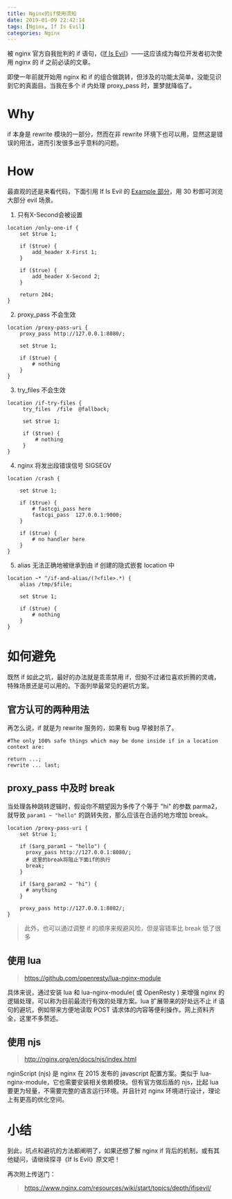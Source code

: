 ```yaml
---
title: Nginx的if使用须知
date: 2019-01-09 22:42:14
tags: [Nginx, If Is Evil]
categories: Nginx
---
```


被 nginx 官方自我批判的 if 语句，《[If Is Evil](https://www.nginx.com/resources/wiki/start/topics/depth/ifisevil/)》——这应该成为每位开发者初次使用 nginx 的 if 之前必读的文章。

即使一年前就开始用 nginx 和 if 的组合做跳转，但涉及的功能太简单，没能见识到它的真面目。当我在多个 if 内处理 proxy_pass 时，噩梦就降临了。
<!--more-->

# Why
if 本身是 rewrite 模块的一部分，然而在非 rewrite 环境下也可以用，显然这是错误的用法，进而引发很多出乎意料的问题。

# How
最直观的还是来看代码，下面引用 If Is Evil 的 [Example 部分](https://www.nginx.com/resources/wiki/start/topics/depth/ifisevil/#examples)，用 30 秒即可浏览大部分 evil 场景。

1. 只有X-Second会被设置
```nginx
location /only-one-if {
    set $true 1;

    if ($true) {
        add_header X-First 1;
    }

    if ($true) {
        add_header X-Second 2;
    }

    return 204;
}
```
2. proxy_pass 不会生效
```nginx
location /proxy-pass-uri {
    proxy_pass http://127.0.0.1:8080/;

    set $true 1;

    if ($true) {
        # nothing
    }
}
```
3. try_files 不会生效
```nginx
location /if-try-files {
     try_files  /file  @fallback;

     set $true 1;

     if ($true) {
         # nothing
     }
}
```
4. nginx 将发出段错误信号 SIGSEGV
```nginx
location /crash {

    set $true 1;

    if ($true) {
        # fastcgi_pass here
        fastcgi_pass  127.0.0.1:9000;
    }

    if ($true) {
        # no handler here
    }
}
```
5. alias 无法正确地被继承到由 if 创建的隐式嵌套 location 中
```nginx
location ~* ^/if-and-alias/(?<file>.*) {
    alias /tmp/$file;

    set $true 1;

    if ($true) {
        # nothing
    }
}
```

# 如何避免
既然 if 如此之坑，最好的办法就是乖乖禁用 if，但拗不过诸位喜欢折腾的灵魂，特殊场景还是可以用的。下面列举最常见的避坑方案。

## 官方认可的两种用法
再怎么说，if 就是为 rewrite 服务的，如果有 bug 早被封杀了。
```nginx
#The only 100% safe things which may be done inside if in a location context are:

return ...;
rewrite ... last;
```

## proxy_pass 中及时 break
当处理各种跳转逻辑时，假设你不期望因为多传了个等于 "hi" 的参数 parma2，就导致 `param1 ~ "hello"` 的跳转失败，那么应该在合适的地方增加 break。
```nginx
location /proxy-pass-uri {
    set $true 1;

    if ($arg_param1 ~ "hello") {
      proxy_pass http://127.0.0.1:8080/;
      # 这里的break将阻止下面if的执行
      break;
    }

    if ($arg_param2 ~ "hi") {
      # anything
    }

    proxy_pass http://127.0.0.1:8082/;
}
```
> 此外，也可以通过调整 if 的顺序来规避风险，但是容错率比 break 低了很多

## 使用 lua
> https://github.com/openresty/lua-nginx-module

具体来说，通过安装 lua 和 lua-nginx-module( 或 OpenResty ) 来增强 nginx 的逻辑处理，可以称为目前最流行有效的处理方案。lua 扩展带来的好处远不止 if 语句的避坑，例如带来方便地读取 POST 请求体的内容等便利操作。网上资料齐全，这里不多赘述。

## 使用 njs
> http://nginx.org/en/docs/njs/index.html

nginScript (njs) 是 nginx 在 2015 发布的 javascript 配置方案。类似于 lua-nginx-module，它也需要安装相关依赖模块。但有官方做后盾的 njs，比起 lua 要更为轻量，不需要完整的语言运行环境。并且针对 nginx 环境进行设计，理论上有更高的优化空间。

# 小结
到此，坑点和避坑的方法都阐明了，如果还想了解 nginx if 背后的机制，或有其他疑问，请继续探寻《If Is Evil》原文吧！

再次附上传送门：
> https://www.nginx.com/resources/wiki/start/topics/depth/ifisevil/
